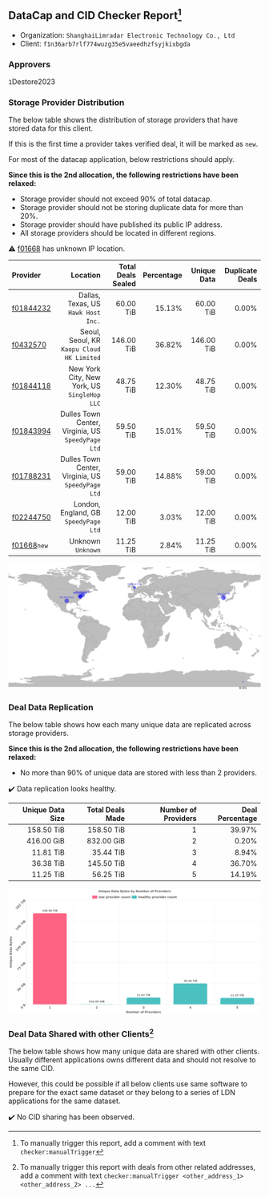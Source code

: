 ## DataCap and CID Checker Report[^1]
 - Organization: `ShanghaiLimradar Electronic Technology Co., Ltd `
 - Client: `f1n36arb7rlf774wuzg35e5vaeedhzfsyjkixbgda`
### Approvers
`1`Destore2023


### Storage Provider Distribution
The below table shows the distribution of storage providers that have stored data for this client.

If this is the first time a provider takes verified deal, it will be marked as `new`.

For most of the datacap application, below restrictions should apply.

**Since this is the 2nd allocation, the following restrictions have been relaxed:**
 - Storage provider should not exceed 90% of total datacap.
 - Storage provider should not be storing duplicate data for more than 20%.
 - Storage provider should have published its public IP address.
 - All storage providers should be located in different regions.

⚠️ [f01668](https://filfox.info/en/address/f01668) has unknown IP location.

| Provider                                              |                                              Location | Total Deals Sealed | Percentage | Unique Data | Duplicate Deals |
| :---------------------------------------------------- | ----------------------------------------------------: | -----------------: | ---------: | ----------: | --------------: |
| [f01844232](https://filfox.info/en/address/f01844232) |                Dallas, Texas, US<br/>`Hawk Host Inc.` |          60.00 TiB |     15.13% |   60.00 TiB |           0.00% |
| [f0432570](https://filfox.info/en/address/f0432570)   |         Seoul, Seoul, KR<br/>`Kaopu Cloud HK Limited` |         146.00 TiB |     36.82% |  146.00 TiB |           0.00% |
| [f01844118](https://filfox.info/en/address/f01844118) |       New York City, New York, US<br/>`SingleHop LLC` |          48.75 TiB |     12.30% |   48.75 TiB |           0.00% |
| [f01843994](https://filfox.info/en/address/f01843994) | Dulles Town Center, Virginia, US<br/>`SpeedyPage Ltd` |          59.50 TiB |     15.01% |   59.50 TiB |           0.00% |
| [f01788231](https://filfox.info/en/address/f01788231) | Dulles Town Center, Virginia, US<br/>`SpeedyPage Ltd` |          59.00 TiB |     14.88% |   59.00 TiB |           0.00% |
| [f02244750](https://filfox.info/en/address/f02244750) |              London, England, GB<br/>`SpeedyPage Ltd` |          12.00 TiB |      3.03% |   12.00 TiB |           0.00% |
| [f01668](https://filfox.info/en/address/f01668)`new`  |                                 Unknown<br/>`Unknown` |          11.25 TiB |      2.84% |   11.25 TiB |           0.00% |

<img src="https://raw.githubusercontent.com/data-preservation-programs/filplus-checker-assets/main/filecoin-project/filecoin-plus-large-datasets/issues/1595/1698718985931.png"/>

### Deal Data Replication
The below table shows how each many unique data are replicated across storage providers.


**Since this is the 2nd allocation, the following restrictions have been relaxed:**
- No more than 90% of unique data are stored with less than 2 providers.

✔️ Data replication looks healthy.

| Unique Data Size | Total Deals Made | Number of Providers | Deal Percentage |
| ---------------: | ---------------: | ------------------: | --------------: |
|       158.50 TiB |       158.50 TiB |                   1 |          39.97% |
|       416.00 GiB |       832.00 GiB |                   2 |           0.20% |
|        11.81 TiB |        35.44 TiB |                   3 |           8.94% |
|        36.38 TiB |       145.50 TiB |                   4 |          36.70% |
|        11.25 TiB |        56.25 TiB |                   5 |          14.19% |

<img src="https://raw.githubusercontent.com/data-preservation-programs/filplus-checker-assets/main/filecoin-project/filecoin-plus-large-datasets/issues/1595/1698718986609.png"/>

### Deal Data Shared with other Clients[^3]
The below table shows how many unique data are shared with other clients.
Usually different applications owns different data and should not resolve to the same CID.

However, this could be possible if all below clients use same software to prepare for the exact same dataset or they belong to a series of LDN applications for the same dataset.

✔️ No CID sharing has been observed.

[^1]: To manually trigger this report, add a comment with text `checker:manualTrigger`

[^2]: Deals from those addresses are combined into this report as they are specified with `checker:manualTrigger`

[^3]: To manually trigger this report with deals from other related addresses, add a comment with text `checker:manualTrigger <other_address_1> <other_address_2> ...`
